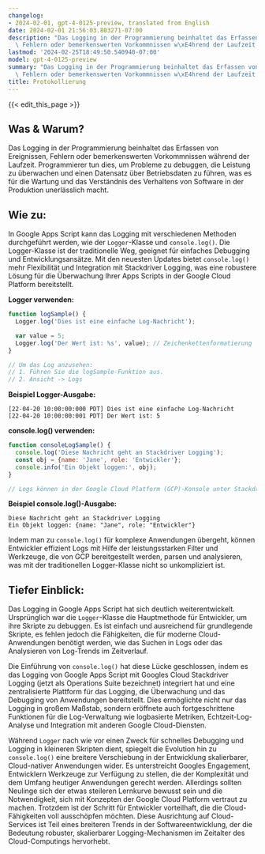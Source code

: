 ```yaml
---
changelog:
- 2024-02-01, gpt-4-0125-preview, translated from English
date: 2024-02-01 21:56:03.803271-07:00
description: "Das Logging in der Programmierung beinhaltet das Erfassen von Ereignissen,\
  \ Fehlern oder bemerkenswerten Vorkommnissen w\xE4hrend der Laufzeit. Programmierer\u2026"
lastmod: '2024-02-25T18:49:50.540940-07:00'
model: gpt-4-0125-preview
summary: "Das Logging in der Programmierung beinhaltet das Erfassen von Ereignissen,\
  \ Fehlern oder bemerkenswerten Vorkommnissen w\xE4hrend der Laufzeit. Programmierer\u2026"
title: Protokollierung
---
```


{{< edit_this_page >}}

## Was & Warum?

Das Logging in der Programmierung beinhaltet das Erfassen von Ereignissen, Fehlern oder bemerkenswerten Vorkommnissen während der Laufzeit. Programmierer tun dies, um Probleme zu debuggen, die Leistung zu überwachen und einen Datensatz über Betriebsdaten zu führen, was es für die Wartung und das Verständnis des Verhaltens von Software in der Produktion unerlässlich macht.

## Wie zu:

In Google Apps Script kann das Logging mit verschiedenen Methoden durchgeführt werden, wie der `Logger`-Klasse und `console.log()`. Die Logger-Klasse ist der traditionelle Weg, geeignet für einfaches Debugging und Entwicklungsansätze. Mit den neuesten Updates bietet `console.log()` mehr Flexibilität und Integration mit Stackdriver Logging, was eine robustere Lösung für die Überwachung Ihrer Apps Scripts in der Google Cloud Platform bereitstellt.

**Logger verwenden:**

```javascript
function logSample() {
  Logger.log('Dies ist eine einfache Log-Nachricht');

  var value = 5;
  Logger.log('Der Wert ist: %s', value); // Zeichenkettenformatierung
}

// Um das Log anzusehen:
// 1. Führen Sie die logSample-Funktion aus.
// 2. Ansicht -> Logs
```

**Beispiel Logger-Ausgabe:**

```
[22-04-20 10:00:00:000 PDT] Dies ist eine einfache Log-Nachricht
[22-04-20 10:00:00:001 PDT] Der Wert ist: 5
```

**console.log() verwenden:**

```javascript
function consoleLogSample() {
  console.log('Diese Nachricht geht an Stackdriver Logging');
  const obj = {name: 'Jane', role: 'Entwickler'};
  console.info('Ein Objekt loggen:', obj);
}

// Logs können in der Google Cloud Platform (GCP)-Konsole unter Stackdriver Logging eingesehen werden
```

**Beispiel console.log()-Ausgabe:**

```
Diese Nachricht geht an Stackdriver Logging
Ein Objekt loggen: {name: "Jane", role: "Entwickler"}
```

Indem man zu `console.log()` für komplexe Anwendungen übergeht, können Entwickler effizient Logs mit Hilfe der leistungsstarken Filter und Werkzeuge, die von GCP bereitgestellt werden, parsen und analysieren, was mit der traditionellen Logger-Klasse nicht so unkompliziert ist.

## Tiefer Einblick:

Das Logging in Google Apps Script hat sich deutlich weiterentwickelt. Ursprünglich war die `Logger`-Klasse die Hauptmethode für Entwickler, um ihre Skripte zu debuggen. Es ist einfach und ausreichend für grundlegende Skripte, es fehlen jedoch die Fähigkeiten, die für moderne Cloud-Anwendungen benötigt werden, wie das Suchen in Logs oder das Analysieren von Log-Trends im Zeitverlauf.

Die Einführung von `console.log()` hat diese Lücke geschlossen, indem es das Logging von Google Apps Script mit Googles Cloud Stackdriver Logging (jetzt als Operations Suite bezeichnet) integriert hat und eine zentralisierte Plattform für das Logging, die Überwachung und das Debugging von Anwendungen bereitstellt. Dies ermöglichte nicht nur das Logging in großem Maßstab, sondern eröffnete auch fortgeschrittene Funktionen für die Log-Verwaltung wie logbasierte Metriken, Echtzeit-Log-Analyse und Integration mit anderen Google Cloud-Diensten.

Während `Logger` nach wie vor einen Zweck für schnelles Debugging und Logging in kleineren Skripten dient, spiegelt die Evolution hin zu `console.log()` eine breitere Verschiebung in der Entwicklung skalierbarer, Cloud-nativer Anwendungen wider. Es unterstreicht Googles Engagement, Entwicklern Werkzeuge zur Verfügung zu stellen, die der Komplexität und dem Umfang heutiger Anwendungen gerecht werden. Allerdings sollten Neulinge sich der etwas steileren Lernkurve bewusst sein und die Notwendigkeit, sich mit Konzepten der Google Cloud Platform vertraut zu machen. Trotzdem ist der Schritt für Entwickler vorteilhaft, die die Cloud-Fähigkeiten voll ausschöpfen möchten. Diese Ausrichtung auf Cloud-Services ist Teil eines breiteren Trends in der Softwareentwicklung, der die Bedeutung robuster, skalierbarer Logging-Mechanismen im Zeitalter des Cloud-Computings hervorhebt.

